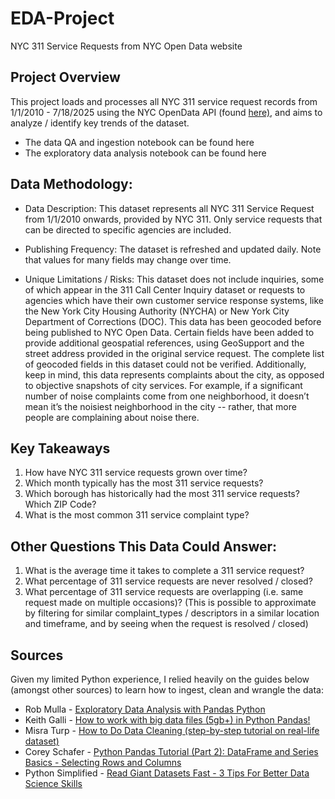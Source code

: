 # EDA-Project
NYC 311 Service Requests from NYC Open Data website

## Project Overview
This project loads and processes all NYC 311 service request records from 1/1/2010 - 7/18/2025 using the NYC OpenData API (found [here)](https://data.cityofnewyork.us/Social-Services/311-Service-Requests-from-2010-to-Present/erm2-nwe9/about_data), and aims to analyze / identify key trends of the dataset. 

* The data QA and ingestion notebook can be found here []()
* The exploratory data analysis notebook can be found here []()

## Data Methodology: 

* Data Description: This dataset represents all NYC 311 Service Request from 1/1/2010 onwards, provided by NYC 311. Only service requests that can be directed to specific agencies are included.
  
* Publishing Frequency: The dataset is refreshed and updated daily. Note that values for many fields may change over time. 
  
* Unique Limitations / Risks: This dataset does not include inquiries, some of which appear in the 311 Call Center Inquiry dataset or requests to agencies which have their own customer service response systems, like the New York City Housing Authority (NYCHA) or New York City Department of Corrections (DOC). This data has been geocoded before being published to NYC Open Data. Certain fields have been added to provide additional geospatial references, using GeoSupport and the street address provided in the original service request.  The complete list of geocoded fields in this dataset could not be verified. Additionally, keep in mind, this data represents complaints about the city, as opposed to objective snapshots of city services. For example, if a significant number of noise complaints come from one neighborhood, it doesn’t mean it’s the noisiest neighborhood in the city -- rather, that more people are complaining about noise there.

## Key Takeaways 
1. How have NYC 311 service requests grown over time?
2. Which month typically has the most 311 service requests?
3. Which borough has historically had the most 311 service requests? Which ZIP Code?
4. What is the most common 311 service complaint type?

## Other Questions This Data Could Answer: 
1. What is the average time it takes to complete a 311 service request?
2. What percentage of 311 service requests are never resolved / closed?
3. What percentage of 311 service requests are overlapping (i.e. same request made on multiple occasions)? (This is possible to approximate by filtering for similar complaint_types / descriptors in a similar location and timeframe, and by seeing when the request is resolved / closed)


## Sources
Given my limited Python experience, I relied heavily on the guides below (amongst other sources) to learn how to ingest, clean and wrangle the data:
* Rob Mulla - [Exploratory Data Analysis with Pandas Python](https://www.youtube.com/watch?v=xi0vhXFPegw&t=1279s)
* Keith Galli - [How to work with big data files (5gb+) in Python Pandas!](https://www.youtube.com/watch?v=l34l-90UF7U&t=136s)
* Misra Turp - [How to Do Data Cleaning (step-by-step tutorial on real-life dataset)](https://www.youtube.com/watch?v=qxpKCBV60U4&t=532s)
* Corey Schafer - [Python Pandas Tutorial (Part 2): DataFrame and Series Basics - Selecting Rows and Columns](https://www.youtube.com/watch?v=zmdjNSmRXF4&t=799s)
* Python Simplified - [Read Giant Datasets Fast - 3 Tips For Better Data Science Skills](https://www.youtube.com/watch?v=x2DxiL8WOmc&t=640s)






